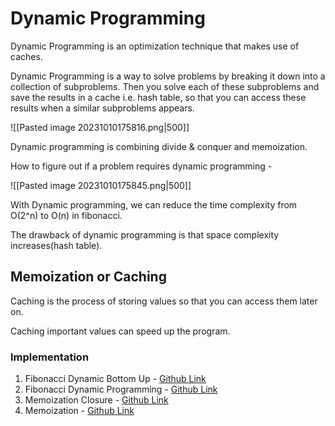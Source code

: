 # Dynamic Programming

Dynamic Programming is an optimization technique that makes use of caches.

Dynamic Programming is a way to solve problems by breaking it down into a collection of subproblems. Then you solve each of these subproblems and save the results in a cache i.e. hash table, so that you can access these results when a similar subproblems appears.

![[Pasted image 20231010175816.png|500]]

Dynamic programming is combining divide & conquer and memoization.

How to figure out if a problem requires dynamic programming -

![[Pasted image 20231010175845.png|500]]

With Dynamic programming, we can reduce the time complexity from O(2^n) to O(n) in fibonacci.

The drawback of dynamic programming is that space complexity increases(hash table).

## Memoization or Caching

Caching is the process of storing values so that you can access them later on.

Caching important values can speed up the program.

### Implementation

1. Fibonacci Dynamic Bottom Up - [Github Link](https://github.com/grandeurkoe/data-structures-and-algorithms/tree/4f0a0409009e63683acc86bdb94471532b085e7e/algorithms/dynamic-programming/fibonacci-dynamic-bottom-up)
2. Fibonacci Dynamic Programming - [Github Link](https://github.com/grandeurkoe/data-structures-and-algorithms/tree/4f0a0409009e63683acc86bdb94471532b085e7e/algorithms/dynamic-programming/fibonacci-dynamic-programming)
3. Memoization Closure - [Github Link](https://github.com/grandeurkoe/data-structures-and-algorithms/tree/4f0a0409009e63683acc86bdb94471532b085e7e/algorithms/dynamic-programming/memoization-closure)
4. Memoization - [Github Link](https://github.com/grandeurkoe/data-structures-and-algorithms/tree/4f0a0409009e63683acc86bdb94471532b085e7e/algorithms/dynamic-programming/memoization)